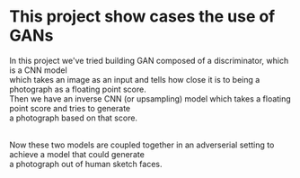 # This project show cases the use of GANs

In this project we've tried building GAN composed of a discriminator, which is a CNN model <br />
which takes an image as an input and tells how close it is to being a photograph as a floating point score. <br />
Then we have an inverse CNN (or upsampling) model which takes a floating point score and tries to generate <br />
a photograph based on that score. <br />
<br />

Now these two models are coupled together in an adverserial setting to achieve a model that could generate <br />
a photograph out of human sketch faces.
